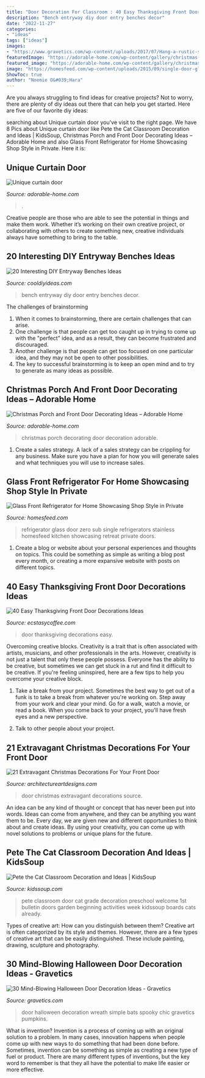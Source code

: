 ```yaml
---
title: "Door Decoration For Classroom : 40 Easy Thanksgiving Front Door Decorations Ideas"
description: "Bench entryway diy door entry benches decor"
date: "2022-11-27"
categories:
- "ideas"
tags: ["ideas"]
images:
- "https://www.gravetics.com/wp-content/uploads/2017/07/Hang-a-rustic-spooky-wreath-from-your-door.-Use-vines-and-chic-black-bats.-As-simple-as-that..jpg"
featuredImage: "https://adorable-home.com/wp-content/gallery/christmas-porch-and-front-door-decorating-ideas/christmas-porch-and-front-door-decorating-ideas-8.jpg"
featured_image: "https://adorable-home.com/wp-content/gallery/christmas-porch-and-front-door-decorating-ideas/christmas-porch-and-front-door-decorating-ideas-8.jpg"
image: "https://homesfeed.com/wp-content/uploads/2015/09/single-door-glass-front-refrigerator-for-home-dsign-with-stainless-steel-material-aside-wooden-cabinetry.jpg"
ShowToc: true
author: "Noemie O&#039;Hara"
---
```



Are you always struggling to find ideas for creative projects? Not to worry, there are plenty of diy ideas out there that can help you get started. Here are five of our favorite diy ideas: 

	

		
searching about Unique curtain door you've visit to the right page. We have 8 Pics about Unique curtain door like Pete the Cat Classroom Decoration and Ideas | KidsSoup, Christmas Porch and Front Door Decorating Ideas – Adorable Home and also Glass Front Refrigerator for Home Showcasing Shop Style in Private. Here it is:
		
    
## Unique Curtain Door

<img loading=lazy src="https://adorable-home.com/wp-content/gallery/unique-curtain-door/unique-curtain-door-6.jpg" onerror="this.onerror=null;this.src='https://tse3.mm.bing.net/th?id=OIP.Bd2Gisqnq4ciaxxCm9ctwAHaLH&amp;pid=15.1';" alt="Unique curtain door">

_Source: adorable-home.com_

>. 

	

Creative people are those who are able to see the potential in things and make them work. Whether it’s working on their own creative project, or collaborating with others to create something new, creative individuals always have something to bring to the table.

    
## 20 Interesting DIY Entryway Benches Ideas

<img loading=lazy src="http://cooldiyideas.com/wp-content/uploads/2015/05/Door-Entry-Bench.jpg" onerror="this.onerror=null;this.src='https://tse1.mm.bing.net/th?id=OIP.HP7hngPchhBcco_R2M7trwHaLv&amp;pid=15.1';" alt="20 Interesting DIY Entryway Benches Ideas">

_Source: cooldiyideas.com_

>bench entryway diy door entry benches decor. 

	

The challenges of brainstorming
1. When it comes to brainstorming, there are certain challenges that can arise.
2. One challenge is that people can get too caught up in trying to come up with the "perfect" idea, and as a result, they can become frustrated and discouraged.
3. Another challenge is that people can get too focused on one particular idea, and they may not be open to other possibilities.
4. The key to successful brainstorming is to keep an open mind and to try to generate as many ideas as possible.

    
## Christmas Porch And Front Door Decorating Ideas – Adorable Home

<img loading=lazy src="https://adorable-home.com/wp-content/gallery/christmas-porch-and-front-door-decorating-ideas/christmas-porch-and-front-door-decorating-ideas-8.jpg" onerror="this.onerror=null;this.src='https://tse3.mm.bing.net/th?id=OIP.SSTgFH-ZopjBo6YuLpa80gHaLL&amp;pid=15.1';" alt="Christmas Porch and Front Door Decorating Ideas – Adorable Home">

_Source: adorable-home.com_

>christmas porch decorating door decoration adorable. 

	

1. Create a sales strategy. A lack of a sales strategy can be crippling for any business. Make sure you have a plan for how you will generate sales and what techniques you will use to increase sales.

    
## Glass Front Refrigerator For Home Showcasing Shop Style In Private

<img loading=lazy src="https://homesfeed.com/wp-content/uploads/2015/09/single-door-glass-front-refrigerator-for-home-dsign-with-stainless-steel-material-aside-wooden-cabinetry.jpg" onerror="this.onerror=null;this.src='https://tse2.mm.bing.net/th?id=OIP.kBMjvV-LNqQuTkZ1jlx9MQHaMH&amp;pid=15.1';" alt="Glass Front Refrigerator for Home Showcasing Shop Style in Private">

_Source: homesfeed.com_

>refrigerator glass door zero sub single refrigerators stainless homesfeed kitchen showcasing retreat private doors. 

	

1. Create a blog or website about your personal experiences and thoughts on topics. This could be something as simple as writing a blog post every month, or creating a more expansive website with posts on different topics.

    
## 40 Easy Thanksgiving Front Door Decorations Ideas

<img loading=lazy src="https://i1.wp.com/www.ecstasycoffee.com/wp-content/uploads/2016/10/Thanksgiving-Front-Door-Decorations-13.jpg?resize=510%2C680" onerror="this.onerror=null;this.src='https://tse1.mm.bing.net/th?id=OIP.ftgLEwJowab5hv_kvsBSpwHaJ4&amp;pid=15.1';" alt="40 Easy Thanksgiving Front Door Decorations Ideas">

_Source: ecstasycoffee.com_

>door thanksgiving decorations easy. 

	

Overcoming creative blocks.
Creativity is a trait that is often associated with artists, musicians, and other professionals in the arts. However, creativity is not just a talent that only these people possess. Everyone has the ability to be creative, but sometimes we can get stuck in a rut and find it difficult to be creative. If you're feeling uninspired, here are a few tips to help you overcome your creative block.
1. Take a break from your project. Sometimes the best way to get out of a funk is to take a break from whatever you're working on. Step away from your work and clear your mind. Go for a walk, watch a movie, or read a book. When you come back to your project, you'll have fresh eyes and a new perspective.

2. Talk to other people about your project.

    
## 21 Extravagant Christmas Decorations For Your Front Door

<img loading=lazy src="https://www.architectureartdesigns.com/wp-content/uploads/2016/11/6-41.jpg" onerror="this.onerror=null;this.src='https://tse1.mm.bing.net/th?id=OIP.diSiDxS9NFbvGvW6Qqh8GAHaLI&amp;pid=15.1';" alt="21 Extravagant Christmas Decorations For Your Front Door">

_Source: architectureartdesigns.com_

>door christmas extravagant decorations source. 

	

An idea can be any kind of thought or concept that has never been put into words. Ideas can come from anywhere, and they can be anything you want them to be. Every day, we are given new and different opportunities to think about and create ideas. By using your creativity, you can come up with novel solutions to problems or unique plans for the future.

    
## Pete The Cat Classroom Decoration And Ideas | KidsSoup

<img loading=lazy src="http://www.kidssoup.com/sites/default/files/media/Pete-CAt-Door.JPG" onerror="this.onerror=null;this.src='https://tse3.mm.bing.net/th?id=OIP.vBroDdw4GU1fp6pTygfIyQAAAA&amp;pid=15.1';" alt="Pete the Cat Classroom Decoration and Ideas | KidsSoup">

_Source: kidssoup.com_

>pete classroom door cat grade decoration preschool welcome 1st bulletin doors garden beginning activities week kidssoup boards cats already. 

	

Types of creative art: How can you distinguish between them?
Creative art is often categorized by its style and themes. However, there are a few types of creative art that can be easily distinguished. These include painting, drawing, sculpture and photography.

    
## 30 Mind-Blowing Halloween Door Decoration Ideas - Gravetics

<img loading=lazy src="https://www.gravetics.com/wp-content/uploads/2017/07/Hang-a-rustic-spooky-wreath-from-your-door.-Use-vines-and-chic-black-bats.-As-simple-as-that..jpg" onerror="this.onerror=null;this.src='https://tse1.mm.bing.net/th?id=OIP.YA6B6JJcgHFk7IKCXr2HkQHaLH&amp;pid=15.1';" alt="30 Mind-Blowing Halloween Door Decoration Ideas - Gravetics">

_Source: gravetics.com_

>door halloween decoration wreath simple bats spooky chic gravetics pumpkins. 

	

What is invention?
Invention is a process of coming up with an original solution to a problem. In many cases, innovation happens when people come up with new ways to do something that had been done before. Sometimes, invention can be something as simple as creating a new type of fuel or product. There are many different types of inventions, but the key word to remember is that they all have the potential to make life easier or more effective.

